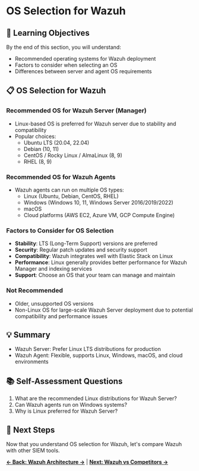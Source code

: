 # OS Selection for Wazuh

## 🎯 Learning Objectives

By the end of this section, you will understand:
- Recommended operating systems for Wazuh deployment
- Factors to consider when selecting an OS
- Differences between server and agent OS requirements

## 📋 OS Selection for Wazuh

### Recommended OS for Wazuh Server (Manager)
- Linux-based OS is preferred for Wazuh server due to stability and compatibility
- Popular choices:
  - Ubuntu LTS (20.04, 22.04)
  - Debian (10, 11)
  - CentOS / Rocky Linux / AlmaLinux (8, 9)
  - RHEL (8, 9)

### Recommended OS for Wazuh Agents
- Wazuh agents can run on multiple OS types:
  - Linux (Ubuntu, Debian, CentOS, RHEL)
  - Windows (Windows 10, 11, Windows Server 2016/2019/2022)
  - macOS
  - Cloud platforms (AWS EC2, Azure VM, GCP Compute Engine)

### Factors to Consider for OS Selection
- **Stability**: LTS (Long-Term Support) versions are preferred
- **Security**: Regular patch updates and security support
- **Compatibility**: Wazuh integrates well with Elastic Stack on Linux
- **Performance**: Linux generally provides better performance for Wazuh Manager and indexing services
- **Support**: Choose an OS that your team can manage and maintain

### Not Recommended
- Older, unsupported OS versions
- Non-Linux OS for large-scale Wazuh Server deployment due to potential compatibility and performance issues

## 💡 Summary
- Wazuh Server: Prefer Linux LTS distributions for production
- Wazuh Agent: Flexible, supports Linux, Windows, macOS, and cloud environments

## 📚 Self-Assessment Questions
1. What are the recommended Linux distributions for Wazuh Server?
2. Can Wazuh agents run on Windows systems?
3. Why is Linux preferred for Wazuh Server?

## 🔗 Next Steps
Now that you understand OS selection for Wazuh, let's compare Wazuh with other SIEM tools.

**[← Back: Wazuh Architecture →](./04-wazuh-architecture.md)** | **[Next: Wazuh vs Competitors →](./06-wazuh-vs-competitors.md)**